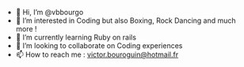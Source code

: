 - 👋 Hi, I’m @vbbourgo
- 👀 I’m interested in Coding but also Boxing, Rock Dancing and much more !
- 🌱 I’m currently learning Ruby on rails
- 💞️ I’m looking to collaborate on Coding experiences
- 📫 How to reach me : victor.bouroguin@hotmail.fr

<!---
vbbourgo/vbbourgo is a ✨ special ✨ repository because its `README.md` (this file) appears on your GitHub profile.
You can click the Preview link to take a look at your changes.
--->

